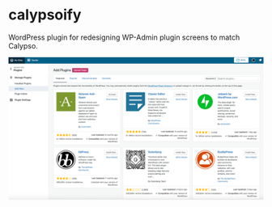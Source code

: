 # calypsoify
WordPress plugin for redesigning WP-Admin plugin screens to match Calypso.

![](./screenshot.png)
